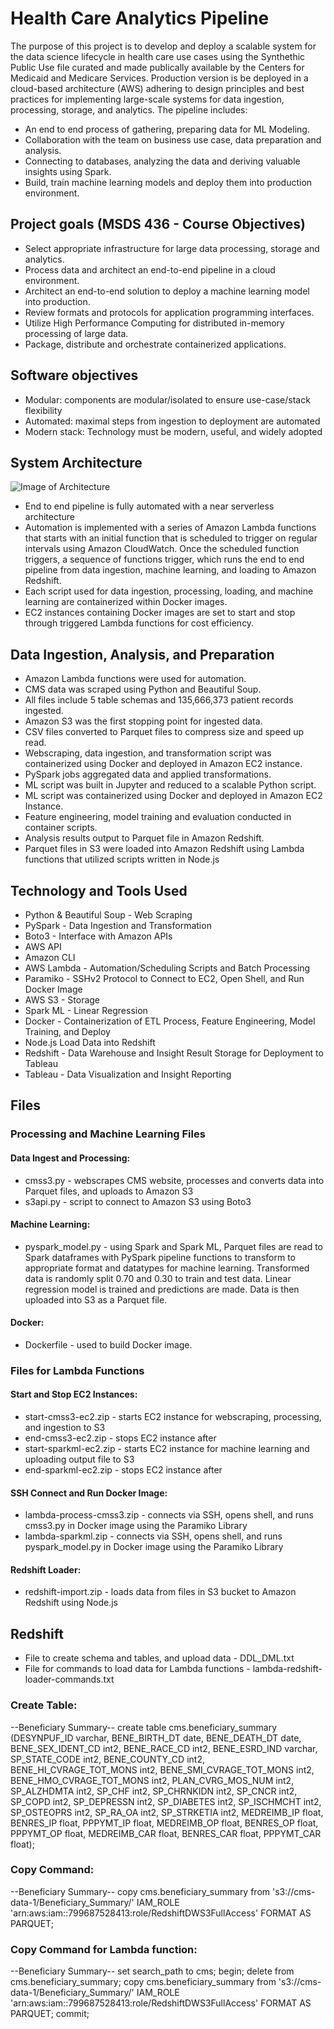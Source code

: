 # Health Care Analytics Pipeline
The purpose of this project is to develop and deploy a scalable system for the data science lifecycle in health care use cases using the Synthethic Public Use file curated and made publically available by the Centers for Medicaid and Medicare Services. Production version is be deployed in a cloud-based architecture (AWS) adhering to design principles and best practices for implementing large-scale systems for data ingestion, processing, storage, and analytics. The pipeline includes:
* An end to end process of gathering, preparing data for ML Modeling.
* Collaboration with the team on business use case, data preparation and analysis.
* Connecting to databases, analyzing the data and deriving valuable insights using Spark.
* Build, train machine learning models and deploy them into production environment.

## Project goals (MSDS 436 - Course Objectives)
* Select appropriate infrastructure for large data processing, storage and analytics.
* Process data and architect an end-to-end pipeline in a cloud environment.
* Architect an end-to-end solution to deploy a machine learning model into production.
* Review formats and protocols for application programming interfaces.
* Utilize High Performance Computing for distributed in-memory processing of large data.
* Package, distribute and orchestrate containerized applications.

## Software objectives
* Modular: components are modular/isolated to ensure use-case/stack flexibility
* Automated: maximal steps from ingestion to deployment are automated
* Modern stack: Technology must be modern, useful, and widely adopted

## System Architecture

![Image of Architecture](https://i.ibb.co/rsQyYSj/CMS-Pipeline.png)

* End to end pipeline is fully automated with a near serverless architecture
* Automation is implemented with a series of Amazon Lambda functions that starts with an initial function that is scheduled
to trigger on regular intervals using Amazon CloudWatch. Once the scheduled function triggers, a sequence of functions trigger,
which runs the end to end pipeline from data ingestion, machine learning, and loading to Amazon Redshift.
* Each script used for data ingestion, processing, loading, and machine learning are containerized within Docker images.
* EC2 instances containing Docker images are set to start and stop through triggered Lambda functions for cost efficiency.

## Data Ingestion, Analysis, and Preparation
* Amazon Lambda functions were used for automation.
* CMS data was scraped using Python and Beautiful Soup.
* All files include 5 table schemas and 135,666,373 patient records ingested.
* Amazon S3 was the first stopping point for ingested data.
* CSV files converted to Parquet files to compress size and speed up read.
* Webscraping, data ingestion, and transformation script was containerized using Docker and deployed in Amazon EC2 instance. 
* PySpark jobs aggregated data and applied transformations.
* ML script was built in Jupyter and reduced to a scalable Python script.
* ML script was containerized using Docker and deployed in Amazon EC2 Instance.
* Feature engineering, model training and evaluation conducted in container scripts.
* Analysis results output to Parquet file in Amazon Redshift.
* Parquet files in S3 were loaded into Amazon Redshift using Lambda functions that utilized scripts written in Node.js  


## Technology and Tools Used
* Python & Beautiful Soup - Web Scraping
* PySpark - Data Ingestion and Transformation
* Boto3 - Interface with Amazon APIs
* AWS API
* Amazon CLI
* AWS Lambda - Automation/Scheduling Scripts and Batch Processing
* Paramiko - SSHv2 Protocol to Connect to EC2, Open Shell, and Run Docker Image 
* AWS  S3 - Storage
* Spark ML -  Linear Regression
* Docker - Containerization of ETL Process, Feature Engineering, Model Training, and Deploy
* Node.js Load Data into Redshift
* Redshift - Data Warehouse and Insight Result Storage for Deployment to Tableau
* Tableau - Data Visualization and Insight Reporting

## Files

### Processing and Machine Learning Files

#### Data Ingest and Processing:
* cmss3.py - webscrapes CMS website, processes and converts data into Parquet files, and uploads to Amazon S3
* s3api.py - script to connect to Amazon S3 using Boto3

#### Machine Learning:
* pyspark_model.py - using Spark and Spark ML, Parquet files are read to Spark dataframes with PySpark pipeline
functions to transform to appropriate format and datatypes for machine learning. Transformed data is randomly split 0.70 and 0.30
to train and test data. Linear regression model is trained and predictions are made. Data is then uploaded into S3 as a Parquet file.

#### Docker:
* Dockerfile - used to build Docker image.

### Files for Lambda Functions

#### Start and Stop EC2 Instances:
* start-cmss3-ec2.zip - starts EC2 instance for webscraping, processing, and ingestion to S3
* end-cmss3-ec2.zip  - stops EC2 instance after
* start-sparkml-ec2.zip - starts EC2 instance for machine learning and uploading output file to S3
* end-sparkml-ec2.zip - stops EC2 instance after

#### SSH Connect and Run Docker Image:
* lambda-process-cmss3.zip - connects via SSH, opens shell, and runs cmss3.py in Docker image using the Paramiko Library 
* lambda-sparkml.zip - connects via SSH, opens shell, and runs pyspark_model.py in Docker image using the Paramiko Library 

#### Redshift Loader:
* redshift-import.zip - loads data from files in S3 bucket to Amazon Redshift using Node.js 

## Redshift 
* File to create schema and tables, and upload data - DDL_DML.txt
* File for commands to load data for Lambda functions - lambda-redshift-loader-commands.txt

### Create Table:
--Beneficiary Summary--
create table cms.beneficiary_summary (DESYNPUF_ID varchar, BENE_BIRTH_DT date, BENE_DEATH_DT date, BENE_SEX_IDENT_CD int2,
       BENE_RACE_CD int2, BENE_ESRD_IND varchar, SP_STATE_CODE int2, BENE_COUNTY_CD int2,
       BENE_HI_CVRAGE_TOT_MONS int2, BENE_SMI_CVRAGE_TOT_MONS int2,
       BENE_HMO_CVRAGE_TOT_MONS int2, PLAN_CVRG_MOS_NUM int2, SP_ALZHDMTA int2,
       SP_CHF int2, SP_CHRNKIDN int2, SP_CNCR int2, SP_COPD int2, SP_DEPRESSN int2,
       SP_DIABETES int2, SP_ISCHMCHT int2, SP_OSTEOPRS int2, SP_RA_OA int2, SP_STRKETIA int2,
       MEDREIMB_IP float, BENRES_IP float, PPPYMT_IP float, MEDREIMB_OP float, BENRES_OP float,
       PPPYMT_OP float, MEDREIMB_CAR float, BENRES_CAR float, PPPYMT_CAR float);


### Copy Command:
--Beneficiary Summary--
copy cms.beneficiary_summary
from 's3://cms-data-1/Beneficiary_Summary/'
IAM_ROLE 'arn:aws:iam::799687528413:role/RedshiftDWS3FullAccess'
FORMAT AS PARQUET;

### Copy Command for Lambda function:
--Beneficiary Summary--
set search_path to cms; 
begin; 
delete from cms.beneficiary_summary; 
copy cms.beneficiary_summary 
from 's3://cms-data-1/Beneficiary_Summary/' 
IAM_ROLE 'arn:aws:iam::799687528413:role/RedshiftDWS3FullAccess' 
FORMAT AS PARQUET; 
commit;




  
